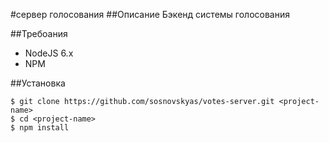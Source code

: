 #сервер голосования
##Описание
Бэкенд системы голосования

##Требоания
- NodeJS 6.x
- NPM

##Установка
```
$ git clone https://github.com/sosnovskyas/votes-server.git <project-name>
$ cd <project-name>
$ npm install
```